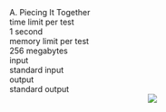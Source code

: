 <!-- Problem statement scraped from Codeforces -->
<div class="header"><div class="title">A. Piecing It Together</div><div class="time-limit"><div class="property-title">time limit per test</div>1 second</div><div class="memory-limit"><div class="property-title">memory limit per test</div>256 megabytes</div><div class="input-file input-standard"><div class="property-title">input</div>standard input</div><div class="output-file output-standard"><div class="property-title">output</div>standard output</div></div><div><center> <img class="tex-graphics" src="https://espresso.codeforces.com/cb025c80cb6eec2d0947eee823afef01ef79b938.png" style="max-width: 100.0%;max-height: 100.0%;"> </center></div>